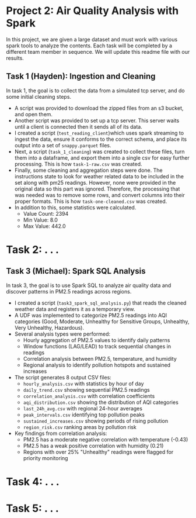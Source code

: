 # Project 2: Air Quality Analysis with Spark

In this project, we are given a large dataset and must work with various spark tools to analyze the contents.
Each task will be completed by a different team member in sequence. We will update this readme file with our results.

## Task 1 (Hayden): Ingestion and Cleaning
In task 1, the goal is to collect the data from a simulated tcp server, and do some initial cleaning steps.
- A script was provided to download the zipped files from an s3 bucket, and open them.
- Another script was provided to set up a tcp server. This server waits until a client is connected then it sends all of its data.
- I created a script (`test_reading_client`)which uses spark streaming to ingest the data, ensure it conforms to the correct schema, and place its output into a set of `snappy.parquet` files.
- Next, a script (`task_1_cleaning`) was created to collect these files, turn them into a dataframe, and export them into a single csv for easy further processing. This is how `task-1-raw.csv` was created.
- Finally, some cleaning and aggregation steps were done. The instructions state to look for weather related data to be included in the set along with pm25 readings. However, none were provided in the original data so this part was ignored. Therefore, the processing that was needed was to remove some rows, and convert columns into their proper formats. This is how `task-one-cleaned.csv` was created.
- In addition to this, some statistics were calculated.
    - Value Count: 2394
    - Min Value: 8.0
    - Max Value: 442.0

# Task 2: . . .

## Task 3 (Michael): Spark SQL Analysis
In task 3, the goal is to use Spark SQL to analyze air quality data and discover patterns in PM2.5 readings across regions.
- I created a script (`task3_spark_sql_analysis.py`) that reads the cleaned weather data and registers it as a temporary view.
- A UDF was implemented to categorize PM2.5 readings into AQI categories (Good, Moderate, Unhealthy for Sensitive Groups, Unhealthy, Very Unhealthy, Hazardous).
- Several analysis types were performed:
  - Hourly aggregation of PM2.5 values to identify daily patterns
  - Window functions (LAG/LEAD) to track sequential changes in readings
  - Correlation analysis between PM2.5, temperature, and humidity
  - Regional analysis to identify pollution hotspots and sustained increases
- The script generates 8 output CSV files:
  - `hourly_analysis.csv` with statistics by hour of day
  - `daily_trend.csv` showing sequential PM2.5 readings
  - `correlation_analysis.csv` with correlation coefficients 
  - `aqi_distribution.csv` showing the distribution of AQI categories
  - `last_24h_avg.csv` with regional 24-hour averages
  - `peak_intervals.csv` identifying top pollution peaks
  - `sustained_increases.csv` showing periods of rising pollution
  - `region_risk.csv` ranking areas by pollution risk
- Key findings from correlation analysis:
  - PM2.5 has a moderate negative correlation with temperature (-0.43)
  - PM2.5 has a weak positive correlation with humidity (0.21)
  - Regions with over 25% "Unhealthy" readings were flagged for priority monitoring

# Task 4: . . .
# Task 5: . . .